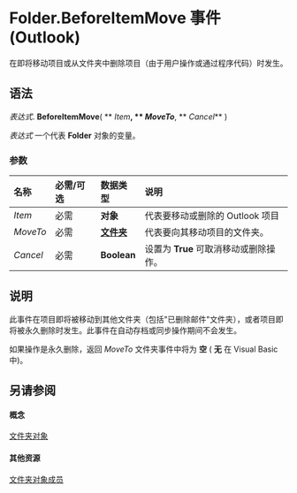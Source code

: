 
# Folder.BeforeItemMove 事件 (Outlook)

在即将移动项目或从文件夹中删除项目（由于用户操作或通过程序代码）时发生。


## 语法

 _表达式_. **BeforeItemMove**( ** _Item_**, ** _MoveTo_**, ** _Cancel_** )

 _表达式_ 一个代表 **Folder** 对象的变量。


### 参数



|**名称**|**必需/可选**|**数据类型**|**说明**|
|:-----|:-----|:-----|:-----|
| _Item_|必需|**对象**|代表要移动或删除的 Outlook 项目|
| _MoveTo_|必需|**[文件夹](3cf6cda8-6d70-666e-2643-9d9c5b9cacfc.md)**|代表要向其移动项目的文件夹。|
| _Cancel_|必需|**Boolean**|设置为 **True** 可取消移动或删除操作。|

## 说明

此事件在项目即将被移动到其他文件夹（包括"已删除邮件"文件夹），或者项目即将被永久删除时发生。此事件在自动存档或同步操作期间不会发生。

如果操作是永久删除，返回 _MoveTo_ 文件夹事件中将为 **空** ( **无** 在 Visual Basic 中)。


## 另请参阅


#### 概念


[文件夹对象](3cf6cda8-6d70-666e-2643-9d9c5b9cacfc.md)
#### 其他资源


[文件夹对象成员](788acd42-377a-1803-7713-50e45086e2d1.md)